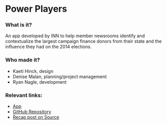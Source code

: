 # Power Players

### What is it?

An app developed by INN to help member newsrooms identify and contextualize the largest campaign finance donors from their state and the influence they had on the 2014 elections.

### Who made it?

- Kaeti Hinck, design
- Denise Malan, planning/project management
- Ryan Nagle, development

### Relevant links:

 - [App](http://apps.inn.org/power-players/)
 - [GitHub Repository](https://github.com/INN/power-players)
 - [Recap post on Source](https://source.opennews.org/articles/how-build-app-14-member-newsrooms/)